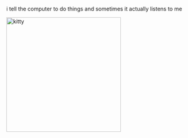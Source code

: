 i tell the computer to do things and sometimes it actually listens to me
<!--START_SECTION:update_image-->
<img src=https://raw.githubusercontent.com/sneakykestrel/sneakykestrel/main/.github/images/insane-1.gif height="" width="300" align=left alt=kitty />
<!--END_SECTION:update_image-->

